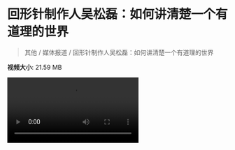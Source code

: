 # 回形针制作人吴松磊：如何讲清楚一个有道理的世界

> 其他 / 媒体报道 / 回形针制作人吴松磊：如何讲清楚一个有道理的世界

**视频大小**: 21.59 MB

<div class="video"><video src="https://file.hsyhx.top/video/其他/媒体报道/回形针制作人吴松磊：如何讲清楚一个有道理的世界.mp4" controls preload>🤔 您的浏览器不支持 video 标签</video></div>
